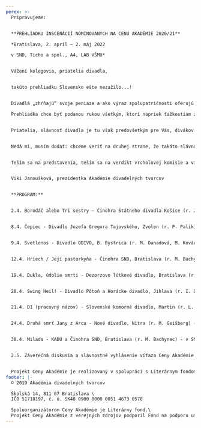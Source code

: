 ```yaml
---
perex: >-
  Pripravujeme:


  **PREHLIADKU INSCENÁCIÍ NOMINOVANÝCH NA CENU AKADÉMIE 2020/21**

  *Bratislava, 2. apríl – 2. máj 2022

  v SND, Ticho a spol., A4, LAB VŠMU*


  Vážení kolegovia, priatelia divadla,


  takúto prehliadku Slovensko ešte nezažilo...!


  Divadlá „zhŕňajú“ svoje peniaze a ako výraz spolupatričnosti oferujú ich na niečo, čo považujú za výraz spolupatričnosti a slávnosť spoločnej nádeje. A to jednak divadlá nominované a jednak tie, ktoré ich v Bratislave hostia...!

  Prehliadka chce byť podanou rukou všetkým, ktorí napriek ťažkostiam zostávajú slávnosti divadelného predstavenia verní. - Ďakujem, kolegovia.


  Priatelia, slávnosť divadla je tu však predovšetkým pre Vás, divákov. Pomôžte nám, prosím, dokonať naše úsilie a pozrite si paletu toho najinšpiratívnejšieho, čo 25 odborníkov vybralo a čo sa zrodilo v sezóne 2020/21. – Pozývame Vás na 10 predstavení divadiel z celého Slovenska...!


  Nedá mi, musím dodať: chceme veriť na druhej strane, že takáto slávnosť už nabudúce nebude musieť byť z posledných zdrojov aj inak ťažko skúšaných divadiel, chceme veriť, že príslušné inštitúcie pochopia, že divadelníci takéto stretnutia v rámci Ceny Akadémie naozaj potrebujú a chcú. Väčší dôkaz, ako táto prehliadka už snáď ani nemôže byť...!


  Teším sa na predstavenia, teším sa na verdikt vrcholovej komisie a víťaza Ceny... Užime si, prosím, všetci, napriek všetkému, týchto desať predstavení v rámci celého mesiaca, po predstaveniach možnosť počuť názory tvorcov i odborníkov, i odborné diskusie. – Prajem príjemné zážitky!


  Viki Janoušková, prezidentka Akadémie divadelných tvorcov 


  **PROGRAM:**


  2.4. Borodáč alebo Tri sestry – Činohra Štátneho divadla Košice (r. J. Rázusová) - v SND


  8.4. Čepiec - Divadlo Jozefa Gregora Tajovského, Zvolen (r. P. Palik) - v SND


  9.4. Svetlonos - Divadlo ODIVO, B. Bystrica (r. M. Danadová, M. Kováčová, I.Martinka) - v TICHO a spol.


  12.4. Hriech / Její pastorkyňa - Činohra SND, Bratislava (r. M. Bachynec)


  19.4. Dukla, údolie smrti - Dezorzovo lútkové divadlo, Bratislava (r. G. Dezorz)- v A4


  20.4. Swing Heil! - Divadlo Pôtoň a Horácke divadlo, Jihlava (r. I. Ditte Jurčová) - v LAB VŠMU


  21.4. D1 (pracovný názov) - Slovenské komorné divadlo, Martin (r. L. Brutovský) - v SND


  24.4. Druhá smrť Jany z Arcu - Nové divadlo, Nitra (r. M. Geišberg) - v Ticho a spol.


  30.4. Milada - KADU a Činohra SND, Bratislava (r. M. Bachynec) - v SND


  2.5. Záverečná diskusia a slávnostné vyhlásenie víťaza Ceny Akadémie 2020/21 - v Modrom salóne SND


  Projekt Ceny Akadémie je realizovaný v spolupráci s Literárnym fondom a podporený fondom LITA.
footer: |-
  © 2019 Akadémia divadelných tvorcov

  Školská 14, 811 07 Bratislava \
  IČO 51718197, č. ú. SK48 0900 0000 0051 4673 0578

  Spoluorganizátorom Ceny Akadémie je Literárny fond.\
  Projekt Ceny Akadémie z verejných zdrojov podporil Fond na podporu umenia.
---
```

